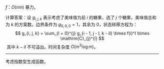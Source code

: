 $f$：$O(nm)$ 暴力。

计算答案：设 $g_{i, j, k}$ 表示考虑了美味值为前 $i$ 的糖果，选了 $j$ 个糖果，美味值总和为 $k$ 的方案数。边界条件为 $g_{0, 0, 0} = 1$，其余为 $0$，状态转移方程为：
$$
g_{i, j, k} = \sum_{l = 0}^{j} g_{i - 1, j - l, k - il} \times f(i)^l \times \mathrm{C}_{j}^{l}
$$
​	其中 $k - il$ 不可溢出。时间复杂度 $O(m^3 \log m)$。

------

考虑指数型生成函数。